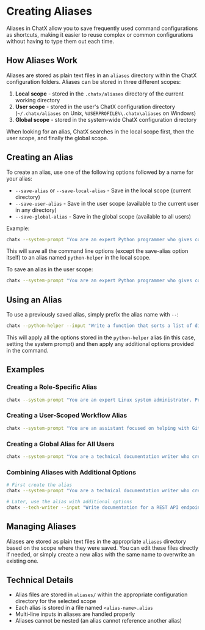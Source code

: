 # Creating Aliases

Aliases in ChatX allow you to save frequently used command configurations as shortcuts, making it easier to reuse complex or common configurations without having to type them out each time.

## How Aliases Work

Aliases are stored as plain text files in an `aliases` directory within the ChatX configuration folders. Aliases can be stored in three different scopes:

1. **Local scope** - stored in the `.chatx/aliases` directory of the current working directory
2. **User scope** - stored in the user's ChatX configuration directory (`~/.chatx/aliases` on Unix, `%USERPROFILE%\.chatx\aliases` on Windows)
3. **Global scope** - stored in the system-wide ChatX configuration directory

When looking for an alias, ChatX searches in the local scope first, then the user scope, and finally the global scope.

## Creating an Alias

To create an alias, use one of the following options followed by a name for your alias:

- `--save-alias` or `--save-local-alias` - Save in the local scope (current directory)
- `--save-user-alias` - Save in the user scope (available to the current user in any directory)
- `--save-global-alias` - Save in the global scope (available to all users)

Example:

```bash
chatx --system-prompt "You are an expert Python programmer who gives concise code examples." --save-alias python-helper
```

This will save all the command line options (except the save-alias option itself) to an alias named `python-helper` in the local scope.

To save an alias in the user scope:

```bash
chatx --system-prompt "You are an expert Python programmer who gives concise code examples." --save-user-alias python-helper
```

## Using an Alias

To use a previously saved alias, simply prefix the alias name with `--`:

```bash
chatx --python-helper --input "Write a function that sorts a list of dictionaries by a given key"
```

This will apply all the options stored in the `python-helper` alias (in this case, setting the system prompt) and then apply any additional options provided in the command.

## Examples

### Creating a Role-Specific Alias

```bash
chatx --system-prompt "You are an expert Linux system administrator. Provide clear and concise answers to technical questions about Linux systems." --save-alias linux-admin
```

### Creating a User-Scoped Workflow Alias

```bash
chatx --system-prompt "You are an assistant focused on helping with Git operations and best practices." --save-user-alias git-helper
```

### Creating a Global Alias for All Users

```bash
chatx --system-prompt "You are a technical documentation writer who creates clear and thorough explanations." --save-global-alias tech-writer
```

### Combining Aliases with Additional Options

```bash
# First create the alias
chatx --system-prompt "You are a technical documentation writer who creates clear and thorough explanations." --save-alias tech-writer

# Later, use the alias with additional options
chatx --tech-writer --input "Write documentation for a REST API endpoint that creates user accounts" --output-chat-history "api-docs.jsonl"
```

## Managing Aliases

Aliases are stored as plain text files in the appropriate `aliases` directory based on the scope where they were saved. You can edit these files directly if needed, or simply create a new alias with the same name to overwrite an existing one.

## Technical Details

- Alias files are stored in `aliases/` within the appropriate configuration directory for the selected scope
- Each alias is stored in a file named `<alias-name>.alias`
- Multi-line inputs in aliases are handled properly
- Aliases cannot be nested (an alias cannot reference another alias)